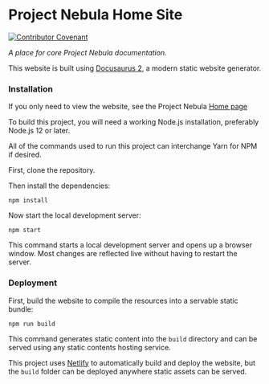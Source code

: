 # Project Nebula Home Site

[![Contributor Covenant](https://img.shields.io/badge/Contributor%20Covenant-2.1-4baaaa.svg)](./CODE_OF_CONDUCT.md)

_A place for core Project Nebula documentation._

This website is built using [Docusaurus 2](https://docusaurus.io/), a modern
static website generator.

### Installation

If you only need to view the website, see the Project Nebula [Home page](https://about.utdnebula.com/)

To build this project, you will need a working Node.js installation, preferably
Node.js 12 or later.

All of the commands used to run this project can interchange Yarn for NPM if
desired.

First, clone the repository.

Then install the dependencies:

```console
npm install
```

Now start the local development server:

```console
npm start
```

This command starts a local development server and opens up a browser window.
Most changes are reflected live without having to restart the server.

### Deployment

First, build the website to compile the resources into a servable static bundle:

```console
npm run build
```

This command generates static content into the `build` directory and can be
served using any static contents hosting service.

This project uses [Netlify](https://netlify.com) to automatically build and
deploy the website, but the `build` folder can be deployed anywhere static
assets can be served.
